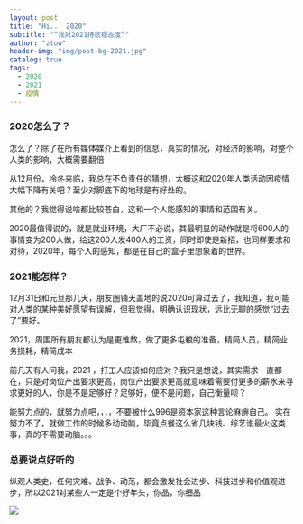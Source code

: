 ```yaml
---
layout: post
title: "Hi... 2020"
subtitle: "“我对2021持悲观态度”"
author: "ztow"
header-img: "img/post-bg-2021.jpg"
catalog: true
tags:
  - 2020
  - 2021
  - 疫情
---
```


### 2020怎么了？
怎么了？除了在所有媒体媒介上看到的信息，真实的情况，对经济的影响，对整个人类的影响，大概需要翻倍

从12月份，冷冬来临，我总在不负责任的猜想，大概这和2020年人类活动因疫情大幅下降有关吧？至少对脚底下的地球是有好处的。

其他的？我觉得说啥都比较苍白，这和一个人能感知的事情和范围有关。

2020最值得说的，就是就业环境，大厂不必说，其最明显的动作就是将600人的事情变为200人做，给这200人发400人的工资，同时即使是新招，也同样要求和对待，2020年，每个人的感知，都是在自己的盒子里想象着的世界。

### 2021能怎样？
12月31日和元旦那几天，朋友圈铺天盖地的说2020可算过去了，我知道，我可能对人类的某种美好愿望有误解，但我觉得，明确认识现状，远比无聊的感觉“过去了”要好。

2021，周围所有朋友都认为是更难熬，做了更多屯粮的准备，精简人员，精简业务损耗，精简成本

前几天有人问我，2021 ，打工人应该如何应对？我只是想说，其实需求一直都在，只是对岗位产出要求更高，岗位产出要求更高就意味着需要付更多的薪水来寻求更好的人，你是不是足够好？足够好，便不是问题，自己衡量呗？

能努力点的，就努力点吧，，，，不要被什么996是资本家这种言论麻痹自己。
实在努力不了，就做工作的时候多动动脑，毕竟点餐这么省几块钱、综艺谁最火这类事，真的不需要动脑。。。

### 总要说点好听的
纵观人类史，任何灾难、战争、动荡，都会激发社会进步、科技进步和价值观进步，所以2021对某些人一定是个好年头，你品，你细品

![][image-1]

[image-1]:	img/post-bg-2021.jpg